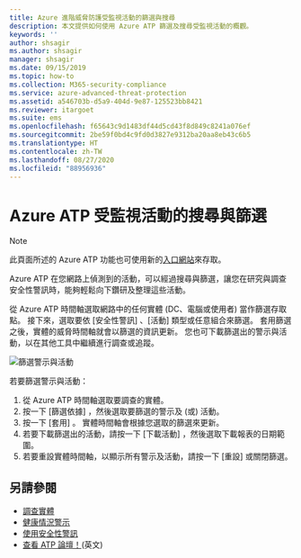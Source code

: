 ```yaml
---
title: Azure 進階威脅防護受監視活動的篩選與搜尋
description: 本文提供如何使用 Azure ATP 篩選及搜尋受監視活動的概觀。
keywords: ''
author: shsagir
ms.author: shsagir
manager: shsagir
ms.date: 09/15/2019
ms.topic: how-to
ms.collection: M365-security-compliance
ms.service: azure-advanced-threat-protection
ms.assetid: a546703b-d5a9-404d-9e87-125523bb8421
ms.reviewer: itargoet
ms.suite: ems
ms.openlocfilehash: f65643c9d1483df44d5cd43f8d849c8241a076ef
ms.sourcegitcommit: 2be59f0bd4c9fd0d3827e9312ba20aa8eb43c6b5
ms.translationtype: HT
ms.contentlocale: zh-TW
ms.lasthandoff: 08/27/2020
ms.locfileid: "88956936"
---
```

# <a name="azure-atp-monitored-activities-search-and-filter"></a>Azure ATP 受監視活動的搜尋與篩選 

> [!NOTE]
> 此頁面所述的 Azure ATP 功能也可使用新的[入口網站](https://portal.cloudappsecurity.com)來存取。

Azure ATP 在您網路上偵測到的活動，可以經過搜尋與篩選，讓您在研究與調查安全性警訊時，能夠輕鬆向下鑽研及整理這些活動。  

從 Azure ATP 時間軸選取網路中的任何實體 (DC、電腦或使用者) 當作篩選存取點。 接下來，選取要依 [安全性警訊]  、[活動]  類型或任意組合來篩選。 套用篩選之後，實體的威脅時間軸就會以篩選的資訊更新。 您也可下載篩選出的警示與活動，以在其他工具中繼續進行調查或追蹤。 

![篩選警示與活動](media/activities-filter.png)

若要篩選警示與活動：
 1. 從 Azure ATP 時間軸選取要調查的實體。 
 2. 按一下 [篩選依據]  ，然後選取要篩選的警示及 (或) 活動。 
 3. 按一下 [套用]  。 實體時間軸會根據您選取的篩選來更新。 
 4. 若要下載篩選出的活動，請按一下 [下載活動]  ，然後選取下載報表的日期範圍。 
 5. 若要重設實體時間軸，以顯示所有警示及活動，請按一下 [重設]  或關閉篩選。 


## <a name="see-also"></a>另請參閱
- [調查實體](investigate-entity.md)
- [健康情況警示](health-alerts.md)
- [使用安全性警訊](working-with-suspicious-activities.md)
- [查看 ATP 論壇！](https://aka.ms/azureatpcommunity)\(英文\)

